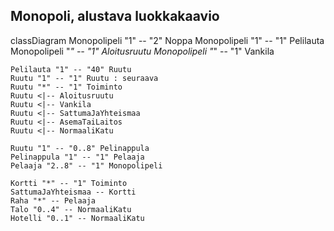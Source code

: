 ## Monopoli, alustava luokkakaavio

classDiagram
    Monopolipeli "1" -- "2" Noppa
    Monopolipeli "1" -- "1" Pelilauta
    Monopolipeli "*" -- "1" Aloitusruutu
    Monopolipeli "*" -- "1" Vankila

    Pelilauta "1" -- "40" Ruutu
    Ruutu "1" -- "1" Ruutu : seuraava
    Ruutu "*" -- "1" Toiminto
    Ruutu <|-- Aloitusruutu
    Ruutu <|-- Vankila
    Ruutu <|-- SattumaJaYhteismaa
    Ruutu <|-- AsemaTaiLaitos
    Ruutu <|-- NormaaliKatu
    
    Ruutu "1" -- "0..8" Pelinappula
    Pelinappula "1" -- "1" Pelaaja
    Pelaaja "2..8" -- "1" Monopolipeli

    Kortti "*" -- "1" Toiminto
    SattumaJaYhteismaa -- Kortti
    Raha "*" -- Pelaaja
    Talo "0..4" -- NormaaliKatu
    Hotelli "0..1" -- NormaaliKatu
